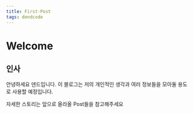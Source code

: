 ```yaml
---
title: First-Post
tags: dendcode
---
```

 
# Welcome
 
## 인사

안녕하세요 덴드입니다.
이 블로그는 저의 개인적인 생각과 여러 정보들을 모아둘 용도로 사용할 예정입니다.

자세한 스토리는 앞으로 올라올 Post들을 참고해주세요
